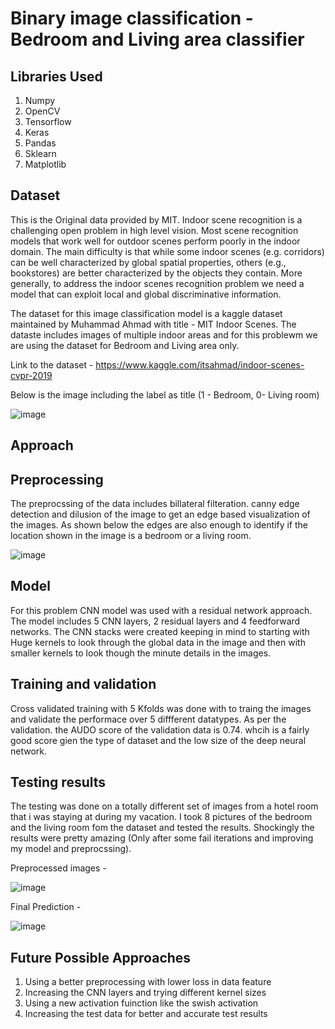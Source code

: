# Binary image classification - Bedroom and Living area classifier

## Libraries Used

1. Numpy
2. OpenCV
3. Tensorflow
4. Keras
5. Pandas
6. Sklearn
7. Matplotlib

## Dataset

This is the Original data provided by MIT. Indoor scene recognition is a challenging open problem in high level vision. Most scene recognition models that work well for outdoor scenes perform poorly in the indoor domain. The main difficulty is that while some indoor scenes (e.g. corridors) can be well characterized by global spatial properties, others (e.g., bookstores) are better characterized by the objects they contain. More generally, to address the indoor scenes recognition problem we need a model that can exploit local and global discriminative information.

The dataset for this image classification model is a kaggle dataset maintained by Muhammad Ahmad with title - MIT Indoor Scenes. The dataste includes images of multiple indoor areas and for this problewm we are using the dataset for Bedroom and Living area only.

Link to the dataset - https://www.kaggle.com/itsahmad/indoor-scenes-cvpr-2019

Below is the image including the label as title (1 - Bedroom, 0- Living room)

![image](https://user-images.githubusercontent.com/41964069/150639500-914ca33e-9a92-4908-822f-6b83a082d08b.png)

## Approach

## Preprocessing

The preprocssing of the data includes billateral filteration. canny edge detection and dilusion of the image to get an edge based visualization of the images. As shown below the edges are also enough to identify if the location shown in the image is a bedroom or a living room.

![image](https://user-images.githubusercontent.com/41964069/150639031-6f154e2e-41aa-4cc1-9a5b-95e6afb58088.png)

## Model

For this problem CNN model was used with a residual network approach. The model includes 5 CNN layers, 2 residual layers and 4 feedforward networks. The CNN stacks were created keeping in mind to starting with Huge kernels to look through the global data in the image and then with smaller kernels to look though the minute details in the images.

## Training and validation

Cross validated training with 5 Kfolds was done with to traing the images and validate the performace over 5 diffferent datatypes. As per the validation. the AUDO score of the validation data is 0.74. whcih is a fairly good score gien the type of dataset and the low size of the deep neural network.

## Testing results

The testing was done on a totally different set of images from a hotel room that i was staying at during my vacation. I took 8 pictures of the bedroom and the living room fom the dataset and tested the results. Shockingly the results were pretty amazing (Only after some fail iterations and improving my model and preprocssing).

Preprocessed images -

![image](https://user-images.githubusercontent.com/41964069/150639486-7edce848-e8c0-44d8-94b3-47633c167019.png)

Final Prediction - 

![image](https://user-images.githubusercontent.com/41964069/150639471-2562a4a2-4da9-4929-8265-85387041e0ab.png)

## Future Possible Approaches

1. Using a better preprocessing with lower loss in data feature
2. Increasing the CNN layers and trying different kernel sizes
3. Using a new activation fuinction like the swish activation
4. Increasing the test data for better and accurate test results

